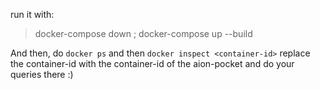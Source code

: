 run it with:

> docker-compose down  ; docker-compose up --build


And then, do `docker ps` and then `docker inspect <container-id>` replace the container-id with the container-id of the aion-pocket and do your queries there :)
